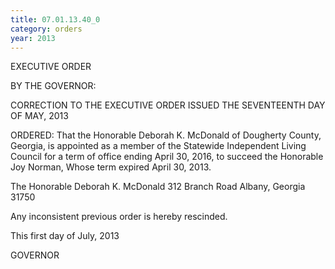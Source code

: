```yaml
---
title: 07.01.13.40_0
category: orders
year: 2013
---
```

 

EXECUTIVE ORDER

BY THE GOVERNOR:

CORRECTION TO THE EXECUTIVE ORDER ISSUED THE SEVENTEENTH DAY OF MAY, 2013

ORDERED: That the Honorable Deborah K. McDonald of Dougherty County,
Georgia, is appointed as a member of the Statewide Independent
Living Council for a term of office ending April 30, 2016, to
succeed the Honorable Joy Norman, Whose term expired April 30,
2013.

The Honorable Deborah K. McDonald
312 Branch Road
Albany, Georgia 31750

Any inconsistent previous order is hereby rescinded.

This first day of July, 2013

GOVERNOR

